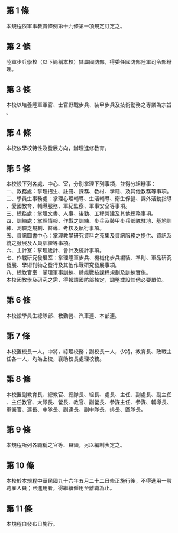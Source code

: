 第 1 條
-------
本規程依軍事教育條例第十九條第一項規定訂定之。

第 2 條
-------
陸軍步兵學校（以下簡稱本校）隸屬國防部，得委任國防部陸軍司令部辦  
理。

第 3 條
-------
本校以培養陸軍軍官、士官野戰步兵、裝甲步兵及技術勤務之專業為宗旨  
。

第 4 條
-------
本校依學校特性及發展方向，辦理進修教育。

第 5 條
-------
本校設下列各處、中心、室，分別掌理下列事項，並得分組辦事：  
一、教務處：掌理招生、註冊、課務、教材、學籍、及其他教務等事項。  
二、學員生事務處：掌理心理輔導、生活輔導、衛生保健、課外活動指導  
    、愛國教育、輔導服務、軍紀監察、軍事安全等事項。  
三、總務處：掌理文書、人事、後勤、工程營建及其他總務事項。  
四、訓練處：掌理情報、作戰之訓練、步兵及裝甲步兵部隊駐地、基地訓  
    練、測驗之規劃、督導、考核及執行事項。  
五、資訊圖書中心：掌理教學研究資料之蒐集及資訊服務之提供、資訊系  
    統之發展及人員訓練等事項。  
六、主計室：掌理歲計、會計及統計事項。  
七、作戰研究發展室：掌理陸軍步兵、機械化步兵編裝、準則、軍品研究  
    發展、學術刊物之發行及其他作戰研究發展事項。  
八、總教官室：掌理軍事訓練、體能戰技課程規劃及訓練實施。  
本校因教學及研究之需，得報請國防部核定，調整或設其他必要單位。

第 6 條
-------
本校設學員生總隊部、教勤營、汽車連、本部連。

第 7 條
-------
本校置校長一人，中將，綜理校務；副校長一人，少將，教育長、政戰主  
任各一人，均為上校，襄助校長處理校務。

第 8 條
-------
本校置副教育長、總教官、總隊長、組長、處長、主任、副處長、副主任  
、主任教官、大隊長、營長、教官、副營長、參謀主任、參謀、輔導長、  
軍醫官、連長、中隊長、副連長、副中隊長、排長、區隊長。

第 9 條
-------
本規程所列各職稱之官等、員額，另以編制表定之。

第 10 條
--------
本校於本規程中華民國九十六年五月二十二日修正施行後，不得進用一般  
聘雇人員；已進用者，得繼續僱用至離職為止。

第 11 條
--------
本規程自發布日施行。

